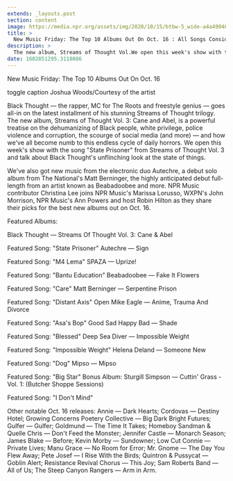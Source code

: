 ```yaml
--- 
extends: _layouts.post 
section: content 
image: https://media.npr.org/assets/img/2020/10/15/btbw-5_wide-a4a49946fdd07beea32bf42007a4ca1afc93b409.jpg?s=1400 
title: > 
  New Music Friday: The Top 10 Albums Out On Oct. 16 : All Songs Considered 
description: > 
  The new album, Streams of Thought Vol.We open this week's show with the song "State Prisoner" from Streams of Thought Vol.NPR Music contributor Christina Lee joins NPR Music's Marissa Lorusso, WXPN's John Morrison, NPR Music's Ann Powers and host Robin Hilton as they share their picks for the best new albums out on Oct. 16.Featured Albums:Black Thought — Streams Of Thought Vol.3: Cane & AbelFeatured Song: "State Prisoner" Autechre — SignFeatured Song: "M4 Lema" SPAZA — Uprize! 
date: 1602851295.3118086 
--- 
```

New Music Friday: The Top 10 Albums Out On Oct. 16

toggle caption Joshua Woods/Courtesy of the artist

Black Thought — the rapper, MC for The Roots and freestyle genius — goes all-in on the latest installment of his stunning Streams of Thought trilogy. The new album, Streams of Thought Vol. 3: Cane and Abel, is a powerful treatise on the dehumanizing of Black people, white privilege, police violence and corruption, the scourge of social media (and more) — and how we've all become numb to this endless cycle of daily horrors. We open this week's show with the song "State Prisoner" from Streams of Thought Vol. 3 and talk about Black Thought's unflinching look at the state of things.

We've also got new music from the electronic duo Autechre, a debut solo album from The National's Matt Berninger, the highly anticipated debut full-length from an artist known as Beabadoobee and more. NPR Music contributor Christina Lee joins NPR Music's Marissa Lorusso, WXPN's John Morrison, NPR Music's Ann Powers and host Robin Hilton as they share their picks for the best new albums out on Oct. 16.

Featured Albums:

Black Thought — Streams Of Thought Vol. 3: Cane & Abel

Featured Song: "State Prisoner" Autechre — Sign

Featured Song: "M4 Lema" SPAZA — Uprize!

Featured Song: "Bantu Education" Beabadoobee — Fake It Flowers

Featured Song: "Care" Matt Berninger — Serpentine Prison

Featured Song: "Distant Axis" Open Mike Eagle — Anime, Trauma And Divorce

Featured Song: "Asa's Bop" Good Sad Happy Bad — Shade

Featured Song: "Blessed" Deep Sea Diver — Impossible Weight

Featured Song: "Impossible Weight" Helena Deland — Someone New

Featured Song: "Dog" Mipso — Mipso

Featured Song: "Big Star" Bonus Album: Sturgill Simpson — Cuttin' Grass - Vol. 1: (Butcher Shoppe Sessions)

Featured Song: "I Don't Mind"

Other notable Oct. 16 releases: Annie — Dark Hearts; Cordovas — Destiny Hotel; Growing Concerns Poetery Collective — Big Dark Bright Futures; Gulfer — Gulfer; Goldmund — The Time It Takes; Homeboy Sandman & Quelle Chris — Don't Feed the Monster; Jennifer Castle — Monarch Season; James Blake — Before; Kevin Morby — Sundowner; Low Cut Connie — Private Lives; Manu Grace — No Room for Error; Mr. Gnome — The Day You Flew Away; Pete Josef — I Rise With the Birds; Quintron & Pussycat — Goblin Alert; Resistance Revival Chorus — This Joy; Sam Roberts Band — All of Us; The Steep Canyon Rangers — Arm in Arm.